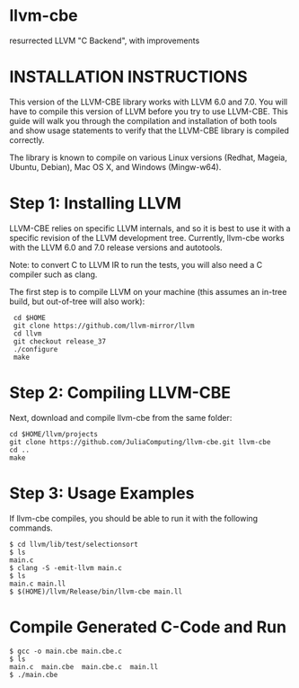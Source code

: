 llvm-cbe
========

resurrected LLVM "C Backend", with improvements


INSTALLATION INSTRUCTIONS
=========================

This version of the LLVM-CBE library works with LLVM 6.0 and 7.0. You will have
to compile this version of LLVM before you try to use LLVM-CBE. This
guide will walk you through the compilation and installation of both
tools and show usage statements to verify that the LLVM-CBE library is
compiled correctly.

The library is known to compile on various Linux versions (Redhat,
Mageia, Ubuntu, Debian), Mac OS X, and Windows (Mingw-w64).

Step 1: Installing LLVM
=======================

LLVM-CBE relies on specific LLVM internals, and so it is best to use
it with a specific revision of the LLVM development tree. Currently,
llvm-cbe works with the LLVM 6.0 and 7.0 release versions and autotools.

Note: to convert C to LLVM IR to run the tests, you will also need a C compiler such as clang.

The first step is to compile LLVM on your machine
(this assumes an in-tree build, but out-of-tree will also work):

     cd $HOME
     git clone https://github.com/llvm-mirror/llvm
     cd llvm
     git checkout release_37
     ./configure
     make

Step 2: Compiling LLVM-CBE
==========================

Next, download and compile llvm-cbe from the same folder:

    cd $HOME/llvm/projects
    git clone https://github.com/JuliaComputing/llvm-cbe.git llvm-cbe
    cd ..
    make

Step 3: Usage Examples
======================

If llvm-cbe compiles, you should be able to run it with the following commands.
```
$ cd llvm/lib/test/selectionsort
$ ls
main.c
$ clang -S -emit-llvm main.c
$ ls
main.c main.ll
$ $(HOME)/llvm/Release/bin/llvm-cbe main.ll

```
Compile Generated C-Code and Run
================================
```
$ gcc -o main.cbe main.cbe.c
$ ls
main.c  main.cbe  main.cbe.c  main.ll
$ ./main.cbe
```
